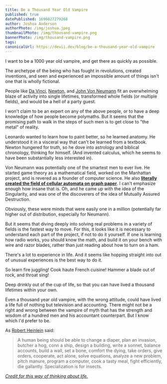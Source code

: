 ```yaml
---
title: Be a Thousand Year Old Vampire
published: true
datePublished: 1696027279268
author: Joshua Anderson
authorPhoto: /img/joshua.jpeg
thumbnailPhoto: /img/thousand-vampire.png
bannerPhoto: /img/thousand-vampire.png
tags:
canonicalUrl: https://devii.dev/blog/be-a-thousand-year-old-vampire
---
```


I want to be a 1000 year old vampire, and get there as quickly as possible.

The archetype of the being who has fought in revolutions, created inventions, and seen and experienced an impossible amount of things isn't one that is wholly fictional.

People like [Da Vinci](https://en.wikipedia.org/wiki/Leonardo_da_Vinci), [Newton](https://en.wikipedia.org/wiki/Isaac_Newton), and [John Von Neumann](https://en.wikipedia.org/wiki/John_von_Neumann) fit an overwhelming blaze of activity into single lifetimes, transformed whole fields (or multiple fields), and would be a hell of a party guest.

I won't claim to be an expert on any of the above people, or to have a deep knowledge of how people become polymaths. But it seems that the promising path to walk in the steps of such men is to get close to "the metal" of reality.

Leonardo wanted to learn how to paint better, so he learned anatomy. He understood it in a visceral way that can't be learned from a textbook. Newton hungered for truth, so he dove into astrology and biblical chronology, thinking for himself. (And invented calculus, which he seems to have been substantially less interested in).

Von Neumann was potentially one of the smartest men to ever live. He started game theory as a mathematical field, worked on the Manhattan project, and is revered as a founder of computer science. He also [**literally created the field of cellular automata on graph paper**](https://en.wikipedia.org/wiki/John_von_Neumann). I can't emphasize enough how insane that is. Oh, and he came up with the idea of the Singularity, and was one of the discoverers of the idea of Mutually Assured Destruction.

Obviously, these were minds that were easily one in a million (potentially far higher out of distribution, especially for Neumann).

But it seems that diving deeply into solving real problems in a variety of fields is the fastest way to move. For this, it looks like it is necessary to understand each part of the project, if not to do it yourself. If one is learning how radio works, you should know the math, and build it on your bench with wire and razor blades, rather than just reading about how to turn on a ham.

There's a lot to experience in life. And it seems like hopping straight into out of unusual experiences is the best way to do it.

So learn fire juggling! Cook haute French cuisine! Hammer a blade out of rock, and throat sing!

Deep drinkly out of the cup of life, so that you can have lived a thousand lifetimes within your own.

Even a thousand year old vampire, with the wrong attitude, could have lived a life full of nothing but television and accounting. There might not be a right and wrong between the vampire of myth that has the strength and wisdom of a hundred men and his accountant counterpart. But I know which I'd prefer to be.

As [Robert Heinlein](https://www.elise.com/quotes/heinlein_-_specialization_is_for_insects) said:

> A human being should be able to change a diaper, plan an invasion, butcher a hog, conn a ship, design a building, write a sonnet, balance accounts, build a wall, set a bone, comfort the dying, take orders, give orders, cooperate, act alone, solve equations, analyze a new problem, pitch manure, program a computer, cook a tasty meal, fight efficiently, die gallantly. Specialization is for insects.

_[Credit for this way of thinking about life.](https://www.lesswrong.com/posts/5QpufhoH2ASnppsjs/how-to-become-a-1000-year-old-vampire)_
